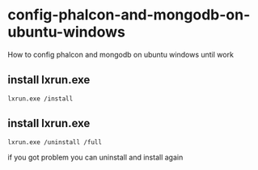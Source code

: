 # config-phalcon-and-mongodb-on-ubuntu-windows
How to config phalcon and mongodb on ubuntu windows until work

## install lxrun.exe
`lxrun.exe /install`

## install lxrun.exe
`lxrun.exe /uninstall /full`

if you got problem you can uninstall and install again 

